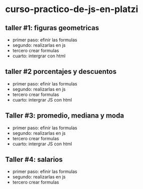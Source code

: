 # curso-practico-de-js-en-platzi 

## taller #1: figuras geometricas
- primer paso: efinir las formulas
- segundo: realizarlas en js
- tercero crear formulas
- cuarto: intergrar con html

## taller #2 porcentajes y descuentos

- primer paso: efinir las formulas
- segundo: realizarlas en js
- tercero crear formulas
- cuarto: intergrar JS con html

## Taller #3: promedio, mediana y moda 

- primer paso: efinir las formulas
- segundo: realizarlas en js
- tercero crear formulas
- cuarto: intergrar JS con html

## Taller #4: salarios

- primer paso: efinir las formulas
- segundo: realizarlas en js
- tercero crear formulas
